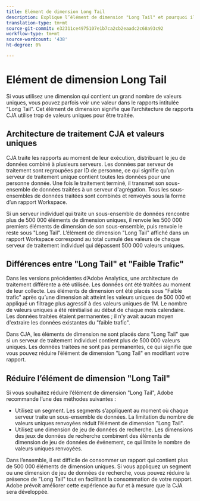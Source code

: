 ```yaml
---
title: Elément de dimension Long Tail
description: Explique l’élément de dimension "Long Tail" et pourquoi il apparaît dans le rapports.
translation-type: tm+mt
source-git-commit: e32311ce4975107e1b7ca2cb2eaadc2c68a93c92
workflow-type: tm+mt
source-wordcount: '438'
ht-degree: 0%

---
```



# Elément de dimension Long Tail

Si vous utilisez une dimension qui contient un grand nombre de valeurs uniques, vous pouvez parfois voir une valeur dans le rapports intitulée &quot;Long Tail&quot;. Cet élément de dimension signifie que l’architecture de rapports CJA utilise trop de valeurs uniques pour être traitée.

## Architecture de traitement CJA et valeurs uniques

CJA traite les rapports au moment de leur exécution, distribuant le jeu de données combiné à plusieurs serveurs. Les données par serveur de traitement sont regroupées par ID de personne, ce qui signifie qu’un serveur de traitement unique contient toutes les données pour une personne donnée. Une fois le traitement terminé, il transmet son sous-ensemble de données traitées à un serveur d&#39;agrégation. Tous les sous-ensembles de données traitées sont combinés et renvoyés sous la forme d’un rapport Workspace.

Si un serveur individuel qui traite un sous-ensemble de données rencontre plus de 500 000 éléments de dimension uniques, il renvoie les 500 000 premiers éléments de dimension de son sous-ensemble, puis renvoie le reste sous &quot;Long Tail&quot;. L’élément de dimension &quot;Long Tail&quot; affiché dans un rapport Workspace correspond au total cumulé des valeurs de chaque serveur de traitement individuel qui dépassent 500 000 valeurs uniques.

## Différences entre &quot;Long Tail&quot; et &quot;Faible Trafic&quot;

Dans les versions précédentes d’Adobe Analytics, une architecture de traitement différente a été utilisée. Les données ont été traitées au moment de leur collecte. Les éléments de dimension ont été placés sous &quot;Faible trafic&quot; après qu’une dimension ait atteint les valeurs uniques de 500 000 et appliqué un filtrage plus agressif à des valeurs uniques de 1M. Le nombre de valeurs uniques a été réinitialisé au début de chaque mois calendaire. Les données traitées étaient permanentes ; il n&#39;y avait aucun moyen d&#39;extraire les données existantes du &quot;faible trafic&quot;.

Dans CJA, les éléments de dimension ne sont placés dans &quot;Long Tail&quot; que si un serveur de traitement individuel contient plus de 500 000 valeurs uniques. Les données traitées ne sont pas permanentes, ce qui signifie que vous pouvez réduire l’élément de dimension &quot;Long Tail&quot; en modifiant votre rapport.

## Réduire l’élément de dimension &quot;Long Tail&quot;

Si vous souhaitez réduire l’élément de dimension &quot;Long Tail&quot;, Adobe recommande l’une des méthodes suivantes :

* Utilisez un segment. Les segments s’appliquent au moment où chaque serveur traite un sous-ensemble de données. La limitation du nombre de valeurs uniques renvoyées réduit l’élément de dimension &quot;Long Tail&quot;.
* Utilisez une dimension de jeu de données de recherche. Les dimensions des jeux de données de recherche combinent des éléments de dimension de jeu de données de événement, ce qui limite le nombre de valeurs uniques renvoyées.

Dans l’ensemble, il est difficile de consommer un rapport qui contient plus de 500 000 éléments de dimension uniques. Si vous appliquez un segment ou une dimension de jeu de données de recherche, vous pouvez réduire la présence de &quot;Long Tail&quot; tout en facilitant la consommation de votre rapport. Adobe prévoit améliorer cette expérience au fur et à mesure que la CJA sera développée.
